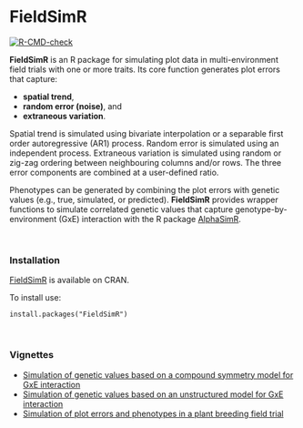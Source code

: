 # FieldSimR

<!-- badges: start -->

[![R-CMD-check](https://github.com/crWerner/fieldsimr/actions/workflows/R-CMD-check.yaml/badge.svg)](https://github.com/crWerner/fieldsimr/actions/workflows/R-CMD-check.yaml)

<!-- badges: end -->

**FieldSimR** is an R package for simulating plot data in multi-environment field trials with one or more traits. Its core function generates plot errors that capture:

-   **spatial trend**,
-   **random error (noise)**, and
-   **extraneous variation**.

Spatial trend is simulated using bivariate interpolation or a separable first order autoregressive (AR1) process. Random error is simulated using an independent process. Extraneous variation is simulated using random or zig-zag ordering between neighbouring columns and/or rows. The three error components are combined at a user-defined ratio.

Phenotypes can be generated by combining the plot errors with genetic values (e.g., true, simulated, or predicted). **FieldSimR** provides wrapper functions to simulate correlated genetic values that capture genotype-by-environment (GxE) interaction with the R package [AlphaSimR](https://CRAN.R-project.org/package=AlphaSimR).

<br/>

### Installation

[FieldSimR](https://cran.r-project.org/package=FieldSimR) is available on CRAN.

To install use:

```         
install.packages("FieldSimR")
```

<br/>

### Vignettes

-   [Simulation of genetic values based on a compound symmetry model for GxE interaction](https://crwerner.github.io/fieldsimr/articles/compound_symmetry_GxE_demo.html)
-   [Simulation of genetic values based on an unstructured model for GxE interaction](https://crwerner.github.io/fieldsimr/articles/unstructured_GxE_demo.html)
-   [Simulation of plot errors and phenotypes in a plant breeding field trial](https://crwerner.github.io/fieldsimr/articles/spatial_variation_demo.html)
